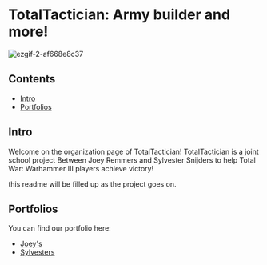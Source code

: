 # TotalTactician: Army builder and more!

![ezgif-2-af668e8c37](https://user-images.githubusercontent.com/81526735/219393585-f52628bf-a129-4f05-8a66-dec72a99375f.gif)

## Contents
- [Intro](#intro)
- [Portfolios](#portfolio)

## Intro
Welcome on the organization page of TotalTactician! TotalTactician is a joint school project Between Joey Remmers and Sylvester Snijders to help Total War: Warhammer III players achieve victory!

this readme will be filled up as the project goes on.

## Portfolios
You can find our portfolio here:
- [Joey's](https://github.com/TotalTactician/Documentation/blob/main/Portfolio-Joey.md)
- [Sylvesters](https://github.com/TotalTactician/Documentation/blob/main/portfolio-sylvester.md)

